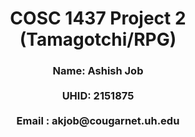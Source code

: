 <h1 align = "center"> COSC 1437 Project 2 (Tamagotchi/RPG) </h1>
<h3 align = "center">
Name: Ashish Job
<br><br>
UHID: 2151875
<br><br>
Email : akjob@cougarnet.uh.edu
</h3>

